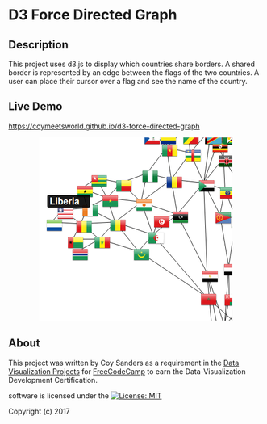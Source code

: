 # D3 Force Directed Graph

## Description

This project uses d3.js to display which countries share borders. A shared border is represented by an edge between the flags of the two countries. A user can place their cursor over a flag and see the name of the country.

## Live Demo

https://coymeetsworld.github.io/d3-force-directed-graph

<div align="center">
	<img src="imgs/readme-imgs/preview.png" alt="Preview image of a d3 force-directed graph"/>
</div>

## About

This project was written by Coy Sanders as a requirement in the [Data Visualization Projects](https://www.freecodecamp.com/challenges/show-national-contiguity-with-a-force-directed-graph) for [FreeCodeCamp](http://www.freecodecamp.com) to earn the Data-Visualization Development Certification.

software is licensed under the [![License: MIT](https://img.shields.io/badge/License-MIT-yellow.svg)](https://opensource.org/licenses/MIT)

Copyright (c) 2017 
